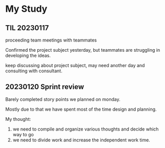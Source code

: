 # My Study

## TIL 20230117
proceeding team meetings with teammates

Confirmed the project subject yesterday, but teammates are struggling in developing the ideas.

keep discussing about project subject, may need another day and consulting with consultant.

## 20230120 Sprint review
Barely completed story points we planned on monday.

Mostly due to that we have spent most of the time design and planning.

My thought: 
1. we need to compile and organize various thoughts and decide which way to go
2. we need to divide work and increase the independent work time.